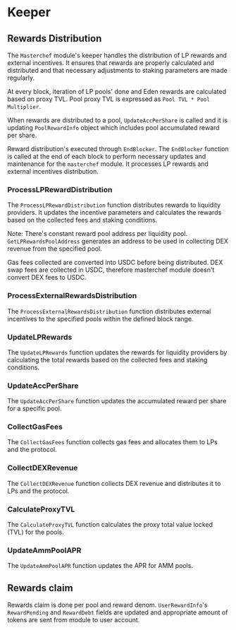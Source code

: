 <!--
order: 3
-->

# Keeper

## Rewards Distribution

The `Masterchef` module's keeper handles the distribution of LP rewards and external incentives. It ensures that rewards are properly calculated and distributed and that necessary adjustments to staking parameters are made regularly.

At every block, iteration of LP pools' done and Eden rewards are calculated based on proxy TVL. Pool proxy TVL is expressed as `Pool TVL * Pool Multiplier`.

When rewards are distributed to a pool, `UpdateAccPerShare` is called and it is updating `PoolRewardInfo` object which includes pool accumulated reward per share.

Reward distribution's executed through `EndBlocker`. The `EndBlocker` function is called at the end of each block to perform necessary updates and maintenance for the `masterchef` module. It processes LP rewards and external incentives distribution.

### ProcessLPRewardDistribution

The `ProcessLPRewardDistribution` function distributes rewards to liquidity providers. It updates the incentive parameters and calculates the rewards based on the collected fees and staking conditions.

Note: There's constant reward pool address per liquidity pool. `GetLPRewardsPoolAddress` generates an address to be used in collecting DEX revenue from the specified pool.

Gas fees collected are converted into USDC before being distributed. DEX swap fees are collected in USDC, therefore masterchef module doesn't convert DEX fees to USDC.

### ProcessExternalRewardsDistribution

The `ProcessExternalRewardsDistribution` function distributes external incentives to the specified pools within the defined block range.

### UpdateLPRewards

The `UpdateLPRewards` function updates the rewards for liquidity providers by calculating the total rewards based on the collected fees and staking conditions.

### UpdateAccPerShare

The `UpdateAccPerShare` function updates the accumulated reward per share for a specific pool.

### CollectGasFees

The `CollectGasFees` function collects gas fees and allocates them to LPs and the protocol.

### CollectDEXRevenue

The `CollectDEXRevenue` function collects DEX revenue and distributes it to LPs and the protocol.

### CalculateProxyTVL

The `CalculateProxyTVL` function calculates the proxy total value locked (TVL) for the pools.

### UpdateAmmPoolAPR

The `UpdateAmmPoolAPR` function updates the APR for AMM pools.

## Rewards claim

Rewards claim is done per pool and reward denom.
`UserRewardInfo`'s `RewardPending` and `RewardDebt` fields are updated and appropriate amount of tokens are sent from module to user account.
